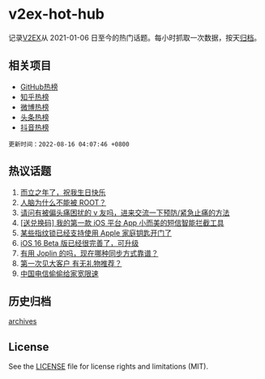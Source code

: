 # v2ex-hot-hub

 记录[V2EX](https://www.v2ex.com/)从 2021-01-06 日至今的热门话题。每小时抓取一次数据，按天[归档](archives)。
 
 ## 相关项目

- [GitHub热榜](https://github.com/snaildev/github-hot-hub)
- [知乎热榜](https://github.com/snaildev/zhihu-hot-hub)
- [微博热榜](https://github.com/snaildev/weibo-hot-hub)
- [头条热榜](https://github.com/snaildev/toutiao-hot-hub)
- [抖音热榜](https://github.com/snaildev/douyin-hot-hub)


 `更新时间：2022-08-16 04:07:46 +0800`

## 热议话题

1. [而立之年了，祝我生日快乐](https://www.v2ex.com/t/872884)
1. [人脑为什么不能被 ROOT？](https://www.v2ex.com/t/872896)
1. [请问有被偏头痛困扰的 v 友吗，进来交流一下预防/紧急止痛的方法](https://www.v2ex.com/t/872934)
1. [[送兑换码] 我的第一款 iOS 平台 App 小而美的短信智能拦截工具](https://www.v2ex.com/t/872853)
1. [某些指纹锁已经支持使用 Apple 家庭钥匙开门了](https://www.v2ex.com/t/872859)
1. [iOS 16 Beta 版已经很完善了，可升级](https://www.v2ex.com/t/872912)
1. [有用 Joplin 的吗，现在哪种同步方式靠谱？](https://www.v2ex.com/t/872855)
1. [第一次见大客户 有无礼物推荐？](https://www.v2ex.com/t/872929)
1. [中国电信偷偷给家宽限速](https://www.v2ex.com/t/872856)

## 历史归档

[archives](archives)

## License

See the [LICENSE](LICENSE) file for license rights and limitations (MIT).
